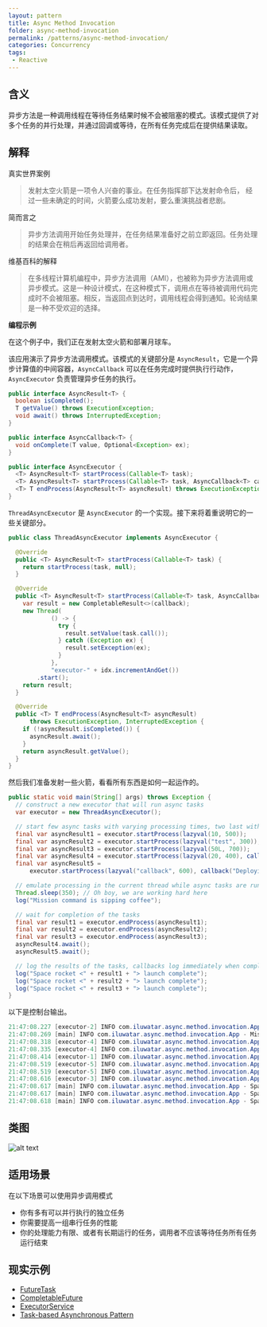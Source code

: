 ```yaml
---
layout: pattern
title: Async Method Invocation
folder: async-method-invocation
permalink: /patterns/async-method-invocation/
categories: Concurrency
tags:
 - Reactive
---
```


## 含义

异步方法是一种调用线程在等待任务结果时候不会被阻塞的模式。该模式提供了对多个任务的并行处理，并通过回调或等待，在所有任务完成后在提供结果读取。

## 解释

真实世界案例

> 发射太空火箭是一项令人兴奋的事业。在任务指挥部下达发射命令后， 经过一些未确定的时间，火箭要么成功发射，要么重演挑战者悲剧。

简而言之

> 异步方法调用开始任务处理并，在任务结果准备好之前立即返回。任务处理的结果会在稍后再返回给调用者。

维基百科的解释

> 在多线程计算机编程中，异步方法调用（AMI），也被称为异步方法调用或异步模式。这是一种设计模式，在这种模式下，调用点在等待被调用代码完成时不会被阻塞。相反，当返回点到达时，调用线程会得到通知。轮询结果是一种不受欢迎的选择。

**编程示例**

在这个例子中，我们正在发射太空火箭和部署月球车。

该应用演示了异步方法调用模式。该模式的关键部分是 `AsyncResult`，它是一个异步计算值的中间容器，`AsyncCallback` 可以在任务完成时提供执行行动作，`AsyncExecutor` 负责管理异步任务的执行。

```java
public interface AsyncResult<T> {
  boolean isCompleted();
  T getValue() throws ExecutionException;
  void await() throws InterruptedException;
}
```

```java
public interface AsyncCallback<T> {
  void onComplete(T value, Optional<Exception> ex);
}
```

```java
public interface AsyncExecutor {
  <T> AsyncResult<T> startProcess(Callable<T> task);
  <T> AsyncResult<T> startProcess(Callable<T> task, AsyncCallback<T> callback);
  <T> T endProcess(AsyncResult<T> asyncResult) throws ExecutionException, InterruptedException;
}
```

`ThreadAsyncExecutor` 是 `AsyncExecutor` 的一个实现。接下来将着重说明它的一些关键部分。

```java
public class ThreadAsyncExecutor implements AsyncExecutor {

  @Override
  public <T> AsyncResult<T> startProcess(Callable<T> task) {
    return startProcess(task, null);
  }

  @Override
  public <T> AsyncResult<T> startProcess(Callable<T> task, AsyncCallback<T> callback) {
    var result = new CompletableResult<>(callback);
    new Thread(
            () -> {
              try {
                result.setValue(task.call());
              } catch (Exception ex) {
                result.setException(ex);
              }
            },
            "executor-" + idx.incrementAndGet())
        .start();
    return result;
  }

  @Override
  public <T> T endProcess(AsyncResult<T> asyncResult)
      throws ExecutionException, InterruptedException {
    if (!asyncResult.isCompleted()) {
      asyncResult.await();
    }
    return asyncResult.getValue();
  }
}
```

然后我们准备发射一些火箭，看看所有东西是如何一起运作的。

```java
public static void main(String[] args) throws Exception {
  // construct a new executor that will run async tasks
  var executor = new ThreadAsyncExecutor();

  // start few async tasks with varying processing times, two last with callback handlers
  final var asyncResult1 = executor.startProcess(lazyval(10, 500));
  final var asyncResult2 = executor.startProcess(lazyval("test", 300));
  final var asyncResult3 = executor.startProcess(lazyval(50L, 700));
  final var asyncResult4 = executor.startProcess(lazyval(20, 400), callback("Deploying lunar rover"));
  final var asyncResult5 =
      executor.startProcess(lazyval("callback", 600), callback("Deploying lunar rover"));

  // emulate processing in the current thread while async tasks are running in their own threads
  Thread.sleep(350); // Oh boy, we are working hard here
  log("Mission command is sipping coffee");

  // wait for completion of the tasks
  final var result1 = executor.endProcess(asyncResult1);
  final var result2 = executor.endProcess(asyncResult2);
  final var result3 = executor.endProcess(asyncResult3);
  asyncResult4.await();
  asyncResult5.await();

  // log the results of the tasks, callbacks log immediately when complete
  log("Space rocket <" + result1 + "> launch complete");
  log("Space rocket <" + result2 + "> launch complete");
  log("Space rocket <" + result3 + "> launch complete");
}
```

以下是控制台输出。

```java
21:47:08.227 [executor-2] INFO com.iluwatar.async.method.invocation.App - Space rocket <test> launched successfully
21:47:08.269 [main] INFO com.iluwatar.async.method.invocation.App - Mission command is sipping coffee
21:47:08.318 [executor-4] INFO com.iluwatar.async.method.invocation.App - Space rocket <20> launched successfully
21:47:08.335 [executor-4] INFO com.iluwatar.async.method.invocation.App - Deploying lunar rover <20>
21:47:08.414 [executor-1] INFO com.iluwatar.async.method.invocation.App - Space rocket <10> launched successfully
21:47:08.519 [executor-5] INFO com.iluwatar.async.method.invocation.App - Space rocket <callback> launched successfully
21:47:08.519 [executor-5] INFO com.iluwatar.async.method.invocation.App - Deploying lunar rover <callback>
21:47:08.616 [executor-3] INFO com.iluwatar.async.method.invocation.App - Space rocket <50> launched successfully
21:47:08.617 [main] INFO com.iluwatar.async.method.invocation.App - Space rocket <10> launch complete
21:47:08.617 [main] INFO com.iluwatar.async.method.invocation.App - Space rocket <test> launch complete
21:47:08.618 [main] INFO com.iluwatar.async.method.invocation.App - Space rocket <50> launch complete
```

## 类图

![alt text](../../async-method-invocation/etc/async-method-invocation.png "Async Method Invocation")

## 适用场景

在以下场景可以使用异步调用模式

* 你有多有可以并行执行的独立任务
* 你需要提高一组串行任务的性能
* 你的处理能力有限、或者有长期运行的任务，调用者不应该等待任务所有任务运行结束

## 现实示例

* [FutureTask](http://docs.oracle.com/javase/8/docs/api/java/util/concurrent/FutureTask.html)
* [CompletableFuture](https://docs.oracle.com/javase/8/docs/api/java/util/concurrent/CompletableFuture.html)
* [ExecutorService](http://docs.oracle.com/javase/8/docs/api/java/util/concurrent/ExecutorService.html)
* [Task-based Asynchronous Pattern](https://msdn.microsoft.com/en-us/library/hh873175.aspx)

